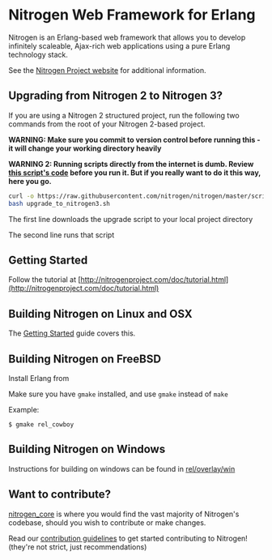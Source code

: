 # Nitrogen Web Framework for Erlang

Nitrogen is an Erlang-based web framework that allows you to develop
infinitely scaleable, Ajax-rich web applications using a pure Erlang 
technology stack.

See the [Nitrogen Project website](http://nitrogenproject.com) for
additional information.

## Upgrading from Nitrogen 2 to Nitrogen 3?

If you are using a Nitrogen 2 structured project, run the following two commands
from the root of your Nitrogen 2-based project.

**WARNING: Make sure you commit to version control before running this - it
will change your working directory heavily**

**WARNING 2: Running scripts directly from the internet is dumb. Review
[this script's code](https://raw.githubusercontent.com/nitrogen/nitrogen/master/scripts/upgrade_to_nitrogen3.sh)
before you run it. But if you really want to do it this way, here you go.**

```bash
curl -o https://raw.githubusercontent.com/nitrogen/nitrogen/master/scripts/upgrade_to_nitrogen3.sh
bash upgrade_to_nitrogen3.sh
```

The first line downloads the upgrade script to your local project directory

The second line runs that script


## Getting Started

Follow the tutorial at
[http://nitrogenproject.com/doc/tutorial.html](http://nitrogenproject.com/doc/tutorial.html)

## Building Nitrogen on Linux and OSX

The [Getting Started](http://nitrogenproject.com/doc/index.html#sec-3) guide covers this.

## Building Nitrogen on FreeBSD

Install Erlang from 

Make sure you have `gmake` installed, and use `gmake` instead of `make`

Example:

```
$ gmake rel_cowboy
```

## Building Nitrogen on Windows

Instructions for building on windows can be found in [rel/overlay/win](https://github.com/nitrogen/nitrogen/blob/master/rel/overlay/win/README.md)

## Want to contribute?

[nitrogen_core](https://github.com/nitrogen/nitrogen_core) is where you would
find the vast majority of Nitrogen's codebase, should you wish to contribute or
make changes.

Read our [contribution
guidelines](https://github.com/nitrogen/nitrogen/blob/master/CONTRIB.markdown)
to get started contributing to Nitrogen!  (they're not strict, just
recommendations)
